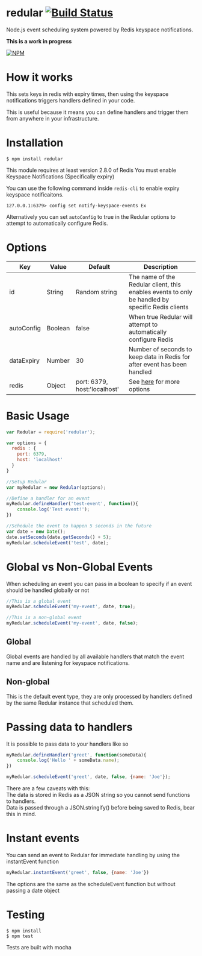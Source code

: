 # redular [![Build Status](https://travis-ci.org/pthm/redular.svg?branch=master)](https://travis-ci.org/pthm/redular)
Node.js event scheduling system powered by Redis keyspace notifications.

**This is a work in progress**

[![NPM](https://nodei.co/npm/redular.png)](https://nodei.co/npm/redular/)

# How it works
This sets keys in redis with expiry times, then using the keyspace notifications triggers handlers defined in your code.

This is useful because it means you can define handlers and trigger them from anywhere in your infrastructure.

# Installation
````
$ npm install redular
````

This module requires at least version 2.8.0 of Redis
You must enable Keyspace Notifications (Specifically expiry)

You can use the following command inside `redis-cli` to enable expiry keyspace notificaitons.
````
127.0.0.1:6379> config set notify-keyspace-events Ex
````

Alternatively you can set `autoConfig` to true in the Redular options to attempt to automatically
configure Redis.

# Options
| Key        | Value   | Default                                              | Description                                                                                      |
|------------|---------|------------------------------------------------------|--------------------------------------------------------------------------------------------------|
| id         | String  | Random string                                        | The name of the Redular client, this enables events to only be handled by specific Redis clients |
| autoConfig | Boolean | false                                                | When true Redular will attempt to automatically configure Redis                                  |
| dataExpiry | Number  | 30                                                   | Number of seconds to keep data in Redis for after event has been handled                         |
| redis      | Object  | port: 6379, host:'localhost'                         | See [here](https://github.com/mranney/node_redis#rediscreateclient) for more options             |

# Basic Usage
```javascript
var Redular = require('redular');

var options = {
  redis : {
    port: 6379,
    host: 'localhost'
  }
}

//Setup Redular
var myRedular = new Redular(options);

//Define a handler for an event
myRedular.defineHandler('test-event', function(){
    console.log('Test event!');
})

//Schedule the event to happen 5 seconds in the future
var date = new Date();
date.setSeconds(date.getSeconds() + 5);
myRedular.scheduleEvent('test', date);
```
# Global vs Non-Global Events
When scheduling an event you can pass in a boolean to specify if an event should be handled globally or not

```javascript
//This is a global event
myRedular.scheduleEvent('my-event', date, true);

//This is a non-global event
myRedular.scheduleEvent('my-event', date, false);
```
## Global
Global events are handled by all available handlers that match the event name and are listening for keyspace notifications.

## Non-global
This is the default event type, they are only processed by handlers defined by the same Redular instance that scheduled them.

# Passing data to handlers
It is possible to pass data to your handlers like so
```javascript
myRedular.defineHandler('greet', function(someData){
    console.log('Hello ' + someData.name);
})

myRedular.scheduleEvent('greet', date, false, {name: 'Joe'});
```

There are a few caveats with this:  
The data is stored in Redis as a JSON string so you cannot send functions to handlers.  
Data is passed through a JSON.stringify() before being saved to Redis, bear this in mind.

# Instant events
You can send an event to Redular for immediate handling by using the instantEvent function
```javascript
myRedular.instantEvent('greet', false, {name: 'Joe'})
```
 
The options are the same as the scheduleEvent function but without passing a date object

# Testing
````
$ npm install
$ npm test
````
Tests are built with mocha
